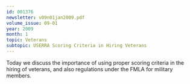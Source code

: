 ```yaml
---
id: 001376
newsletter: v09n01jan2009.pdf
volume_issue: 09-01
year: 2009
month: 1
topic: Veterans
subtopic: USERRA Scoring Criteria in Hiring Veterans
---
```


Today we discuss the importance of using proper scoring criteria in the hiring of veterans, and also regulations under the FMLA for military members.